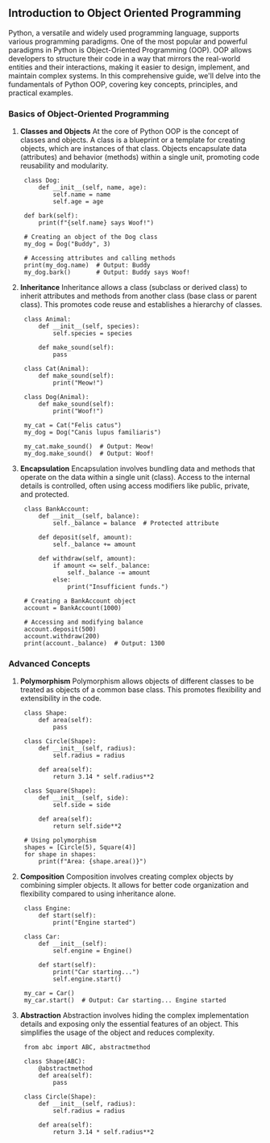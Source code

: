 
## Introduction to Object Oriented Programming
Python, a versatile and widely used programming language, supports various programming paradigms. One of the most popular and powerful paradigms in Python is Object-Oriented Programming (OOP). OOP allows developers to structure their code in a way that mirrors the real-world entities and their interactions, making it easier to design, implement, and maintain complex systems. In this comprehensive guide, we'll delve into the fundamentals of Python OOP, covering key concepts, principles, and practical examples.

### Basics of Object-Oriented Programming
1. **Classes and Objects**
At the core of Python OOP is the concept of classes and objects. A class is a blueprint or a template for creating objects, which are instances of that class. Objects encapsulate data (attributes) and behavior (methods) within a single unit, promoting code reusability and modularity.

		class Dog:
		    def __init__(self, name, age):
		        self.name = name
		        self.age = age

	    def bark(self):
	        print(f"{self.name} says Woof!")

		# Creating an object of the Dog class
		my_dog = Dog("Buddy", 3)

		# Accessing attributes and calling methods
		print(my_dog.name)  # Output: Buddy
		my_dog.bark()       # Output: Buddy says Woof!

2. **Inheritance**
Inheritance allows a class (subclass or derived class) to inherit attributes and methods from another class (base class or parent class). This promotes code reuse and establishes a hierarchy of classes.

		class Animal:
		    def __init__(self, species):
		        self.species = species

		    def make_sound(self):
		        pass

		class Cat(Animal):
		    def make_sound(self):
		        print("Meow!")

		class Dog(Animal):
		    def make_sound(self):
		        print("Woof!")

		my_cat = Cat("Felis catus")
		my_dog = Dog("Canis lupus familiaris")

		my_cat.make_sound()  # Output: Meow!
		my_dog.make_sound()  # Output: Woof!

3. **Encapsulation**
Encapsulation involves bundling data and methods that operate on the data within a single unit (class). Access to the internal details is controlled, often using access modifiers like public, private, and protected.

		class BankAccount:
		    def __init__(self, balance):
		        self._balance = balance  # Protected attribute

		    def deposit(self, amount):
		        self._balance += amount

		    def withdraw(self, amount):
		        if amount <= self._balance:
		            self._balance -= amount
		        else:
		            print("Insufficient funds.")

		# Creating a BankAccount object
		account = BankAccount(1000)

		# Accessing and modifying balance
		account.deposit(500)
		account.withdraw(200)
		print(account._balance)  # Output: 1300
### Advanced Concepts
1. **Polymorphism**
Polymorphism allows objects of different classes to be treated as objects of a common base class. This promotes flexibility and extensibility in the code.

		class Shape:
		    def area(self):
		        pass

		class Circle(Shape):
		    def __init__(self, radius):
		        self.radius = radius

		    def area(self):
		        return 3.14 * self.radius**2

		class Square(Shape):
		    def __init__(self, side):
		        self.side = side

		    def area(self):
		        return self.side**2

		# Using polymorphism
		shapes = [Circle(5), Square(4)]
		for shape in shapes:
		    print(f"Area: {shape.area()}")
2. **Composition**
Composition involves creating complex objects by combining simpler objects. It allows for better code organization and flexibility compared to using inheritance alone.

		class Engine:
		    def start(self):
		        print("Engine started")

		class Car:
		    def __init__(self):
		        self.engine = Engine()

		    def start(self):
		        print("Car starting...")
		        self.engine.start()

		my_car = Car()
		my_car.start()  # Output: Car starting... Engine started
3. **Abstraction**
Abstraction involves hiding the complex implementation details and exposing only the essential features of an object. This simplifies the usage of the object and reduces complexity.

		from abc import ABC, abstractmethod

		class Shape(ABC):
		    @abstractmethod
		    def area(self):
		        pass

		class Circle(Shape):
		    def __init__(self, radius):
		        self.radius = radius

		    def area(self):
		        return 3.14 * self.radius**2
